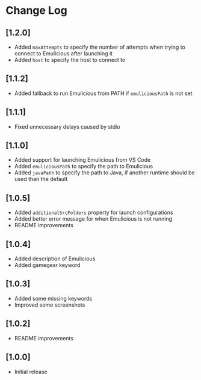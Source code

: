 # Change Log

## [1.2.0]

- Added `maxAttempts` to specify the number of attempts when trying to connect to Emulicious after launching it
- Added `host` to specify the host to connect to

## [1.1.2]

- Added fallback to run Emulicious from PATH if `emuliciousPath` is not set

## [1.1.1]

- Fixed unnecessary delays caused by stdio

## [1.1.0]

- Added support for launching Emulicious from VS Code
- Added `emuliciousPath` to specify the path to Emulicious
- Added `javaPath` to specify the path to Java, if another runtime should be used than the default

## [1.0.5]

- Added `additionalSrcFolders` property for launch configurations
- Added better error message for when Emulicious is not running
- README improvements

## [1.0.4]

- Added description of Emulicious
- Added gamegear keyword

## [1.0.3]

- Added some missing keywords
- Improved some screenshots

## [1.0.2]

- README improvements

## [1.0.0]

- Initial release